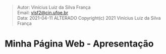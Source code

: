 > Autor: Vinícius Luiz da Silva França  
> Email: [vlsf2@cin.ufpe.br](mailto:vlsf2@cin.ufpe.br)  
> Data: 2021-04-11
ALTERADO 
> Copyright(c) 2021 Vinícius Luiz da Silva França

# Minha Página Web - Apresentação 


